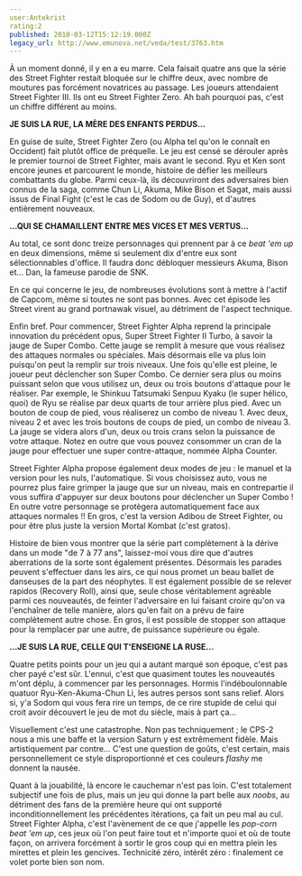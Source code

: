 ```yaml
---
user:Antekrist
rating:2
published: 2010-03-12T15:12:19.000Z
legacy_url: http://www.emunova.net/veda/test/3763.htm
---
```

À un moment donné, il y en a eu marre. Cela faisait quatre ans que la série des Street Fighter restait bloquée sur le chiffre deux, avec nombre de moutures pas forcément novatrices au passage. Les joueurs attendaient Street Fighter III. Ils ont eu Street Fighter Zero. Ah bah pourquoi pas, c'est un chiffre différent au moins.  

  

**JE SUIS LA RUE, LA MÈRE DES ENFANTS PERDUS...**  

En guise de suite, Street Fighter Zero (ou Alpha tel qu'on le connaît en Occident) fait plutôt office de préquelle. Le jeu est censé se dérouler après le premier tournoi de Street Fighter, mais avant le second. Ryu et Ken sont encore jeunes et parcourent le monde, histoire de défier les meilleurs combattants du globe. Parmi ceux-là, ils découvriront des adversaires bien connus de la saga, comme Chun Li, Akuma, Mike Bison et Sagat, mais aussi issus de Final Fight (c'est le cas de Sodom ou de Guy), et d'autres entièrement nouveaux.  

  

**...QUI SE CHAMAILLENT ENTRE MES VICES ET MES VERTUS...**  

Au total, ce sont donc treize personnages qui prennent par à ce _beat 'em up_ en deux dimensions, même si seulement dix d'entre eux sont sélectionnables d'office. Il faudra donc débloquer messieurs Akuma, Bison et... Dan, la fameuse parodie de SNK.  

En ce qui concerne le jeu, de nombreuses évolutions sont à mettre à l'actif de Capcom, même si toutes ne sont pas bonnes. Avec cet épisode les Street virent au grand portnawak visuel, au détriment de l'aspect technique.  

Enfin bref. Pour commencer, Street Fighter Alpha reprend la principale innovation du précédent opus, Super Street Fighter II Turbo, à savoir la jauge de Super Combo. Cette jauge se remplit à mesure que vous réalisez des attaques normales ou spéciales. Mais désormais elle va plus loin puisqu'on peut la remplir sur trois niveaux. Une fois qu'elle est pleine, le joueur peut déclencher son Super Combo. Ce dernier sera plus ou moins puissant selon que vous utilisez un, deux ou trois boutons d'attaque pour le réaliser. Par exemple, le Shinkuu Tatsumaki Senpuu Kyaku (le super hélico, quoi) de Ryu se réalise par deux quarts de tour arrière plus pied. Avec un bouton de coup de pied, vous réaliserez un combo de niveau 1\. Avec deux, niveau 2 et avec les trois boutons de coups de pied, un combo de niveau 3\. La jauge se videra alors d'un, deux ou trois crans selon la puissance de votre attaque. Notez en outre que vous pouvez consommer un cran de la jauge pour effectuer une super contre-attaque, nommée Alpha Counter.  

Street Fighter Alpha propose également deux modes de jeu : le manuel et la version pour les nuls, l'automatique. Si vous choisissez auto, vous ne pourrez plus faire grimper la jauge que sur un niveau, mais en contrepartie il vous suffira d'appuyer sur deux boutons pour déclencher un Super Combo ! En outre votre personnage se protègera automatiquement face aux attaques normales !! En gros, c'est la version Adibou de Street Fighter, ou pour être plus juste la version Mortal Kombat (c'est gratos).  

Histoire de bien vous montrer que la série part complètement à la dérive dans un mode "de 7 à 77 ans", laissez-moi vous dire que d'autres aberrations de la sorte sont également présentes. Désormais les parades peuvent s'effectuer dans les airs, ce qui nous promet un beau ballet de danseuses de la part des néophytes. Il est également possible de se relever rapidos (Recovery Roll), ainsi que, seule chose véritablement agréable parmi ces nouveautés, de feinter l'adversaire en lui faisant croire qu'on va l'enchaîner de telle manière, alors qu'en fait on a prévu de faire complètement autre chose. En gros, il est possible de stopper son attaque pour la remplacer par une autre, de puissance supérieure ou égale.  

  

**...JE SUIS LA RUE, CELLE QUI T'ENSEIGNE LA RUSE...**  

Quatre petits points pour un jeu qui a autant marqué son époque, c'est pas cher payé c'est sûr. L'ennui, c'est que quasiment toutes les nouveautés m'ont déplu, à commencer par les personnages. Hormis l'indéboulonnable quatuor Ryu-Ken-Akuma-Chun Li, les autres persos sont sans relief. Alors si, y'a Sodom qui vous fera rire un temps, de ce rire stupide de celui qui croit avoir découvert le jeu de mot du siècle, mais à part ça...  

Visuellement c'est une catastrophe. Non pas techniquement ; le CPS-2 nous a mis une baffe et la version Saturn y est extrêmement fidèle. Mais artistiquement par contre... C'est une question de goûts, c'est certain, mais personnellement ce style disproportionné et ces couleurs _flashy_ me donnent la nausée.  

Quant à la jouabilité, là encore le cauchemar n'est pas loin. C'est totalement subjectif une fois de plus, mais un jeu qui donne la part belle aux _noobs_, au détriment des fans de la première heure qui ont supporté inconditionnellement les précédentes itérations, ça fait un peu mal au cul. Street Fighter Alpha, c'est l'avènement de ce que j'appelle les _pop-corn beat 'em up_, ces jeux où l'on peut faire tout et n'importe quoi et où de toute façon, on arrivera forcément à sortir le gros coup qui en mettra plein les mirettes et plein les gencives. Technicité zéro, intérêt zéro : finalement ce volet porte bien son nom.
